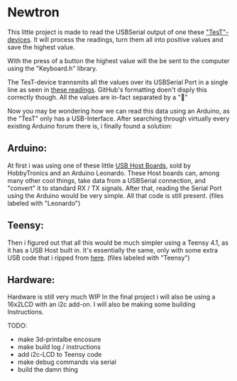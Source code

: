 # Newtron



This little project is made to read the USBSerial output of one these ["TesT"-devices](https://www.test-gmbh.com/de/produkte/pruefmaschinen/einfache-pruefrahmen/modell-105/).
It will process the readings, turn them all into positive values and save the highest value.

With the press of a button the highest value will the be sent to the computer using the "Keyboard.h" library.


The TesT-device trannsmits all the values over its USBSerial Port in a single line as seen in [these readings](misc/OG_readings.txt).
GitHub's formatting doen't disply this correctly though. All the values are in-fact separated by a ""

Now you may be wondering how we can read this data using an Arduino, as the "TesT" only has a USB-Interface.
After searching through virtually every existing Arduino forum there is, i finally found a solution:


## Arduino:

At first i was using one of these little [USB Host Boards](https://www.hobbytronics.co.uk/usb-host/usb-host-board-v24), sold by HobbyTronics and an Arduino Leonardo.
These Host boards can, among many other cool things, take data from a USBSerial connection, and "convert" it to standard RX / TX signals.
After that, reading the Serial Port using the Arduino would be very simple.
All that code is still present.
(files labeled with "Leonardo")


## Teensy:

Then i figured out that all this would be much simpler using a Teensy 4.1, as it has a USB Host built in.
It's essentially the same, only with some extra USB code that i ripped from [here](https://github.com/PaulStoffregen/USBHost_t36/blob/master/examples/Serial/Serial.ino).
(files labeled with "Teensy")


## Hardware:

Hardware is still very much WIP
In the final project i will also be using a 16x2LCD with an i2c add-on.
I will also be making some building Instructions.




TODO:

- make 3d-printalbe encosure
- make build log / instructions
- add i2c-LCD to Teensy code
- make debug commands via serial
- build the damn thing
